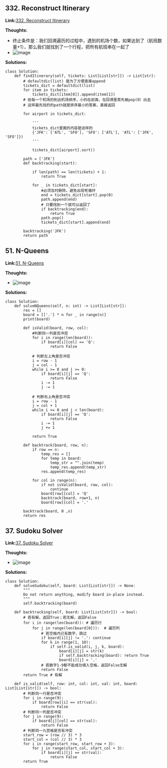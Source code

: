 ## 332. Reconstruct Itinerary ##

**Link:**[332. Reconstruct Itinerary](https://leetcode.com/problems/reconstruct-itinerary/description/)

**Thoughts:**
  - 终止条件是：我们回溯遍历的过程中，遇到的机场个数，如果达到了（航班数量+1），那么我们就找到了一个行程，把所有航班串在一起了
  - ![image](https://user-images.githubusercontent.com/69004164/210938057-8ccd1be2-905e-4c9d-97e6-851072a55cab.png)

**Solutions:**
```
class Solution:
    def findItinerary(self, tickets: List[List[str]]) -> List[str]:
        # defaultdic(list) 是为了方便直接append
        tickets_dict = defaultdict(list)
        for item in tickets:
            tickets_dict[item[0]].append(item[1])
        # 给每一个机场的到达机场排序，小的在前面，在回溯里首先被pop(0）出去
	    # 这样最先找的的path就是排序最小的答案，直接返回
        
        for airport in tickets_dict:
            
            '''
            tickets_dict里面的内容是这样的
            {'JFK': ['ATL', 'SFO'], 'SFO': ['ATL'], 'ATL': ['JFK', 'SFO']})
            '''

            tickets_dict[airport].sort()

        path = ['JFK']
        def backtracking(start):

            if len(path) == len(tickets) + 1:
                return True
            
            for _ in tickets_dict[start]:
                #必须及时删除，避免出现死循环
                end = tickets_dict[start].pop(0)
                path.append(end)
                # 只要找到一个就可以返回了
                if backtracking(end):
                    return True
                path.pop()
                tickets_dict[start].append(end)
    
        backtracking('JFK')
        return path
```

## 51. N-Queens ##

**Link:**[51. N-Queens](https://leetcode.com/problems/n-queens/description/)

**Thoughts:**
  - ![image](https://user-images.githubusercontent.com/69004164/210938577-4eb522bf-b6bc-4df6-a3e7-ae05d425126d.png)


**Solutions:**
```
class Solution:
    def solveNQueens(self, n: int) -> List[List[str]]:
        res = []
        board = [['.'] * n for _ in range(n)]
        print(board)

        def isValid(board, row, col):
            #判断同一列是否冲突
            for i in range(len(board)):
                if board[i][col] == 'Q':
                    return False
            
            # 判断左上角是否冲突
            i = row - 1
            j = col - 1
            while i >= 0 and j >= 0:
                if board[i][j] == 'Q':
                    return False
                i -= 1
                j -= 1
            
            # 判断右上角是否冲突
            i = row - 1
            j = col + 1
            while i >= 0 and j < len(board):
                if board[i][j] == 'Q':
                    return False
                i -= 1
                j += 1

            return True               
                
        def backtrack(board, row, n):
            if row == n:
                temp_res = []
                for temp in board:
                    temp_str = "".join(temp)
                    temp_res.append(temp_str)
                res.append(temp_res)
            
            for col in range(n):
                if not isValid(board, row, col):
                    continue
                board[row][col] = 'Q'
                backtrack(board, row+1, n)
                board[row][col] = '.'
        
        backtrack(board, 0 ,n)
        return res
```

## 37. Sudoku Solver ##

**Link:**[37. Sudoku Solver](https://leetcode.com/problems/sudoku-solver/description/)

**Thoughts:**
  - ![image](https://user-images.githubusercontent.com/69004164/210939019-5e0fa4e7-15e6-4612-848f-5a6755b92662.png)



**Solutions:**
```
class Solution:
    def solveSudoku(self, board: List[List[str]]) -> None:
        """
        Do not return anything, modify board in-place instead.
        """
        self.backtracking(board)

    def backtracking(self, board: List[List[str]]) -> bool:
        # 若有解，返回True；若无解，返回False
        for i in range(len(board)): # 遍历行
            for j in range(len(board[0])):  # 遍历列
                # 若空格内已有数字，跳过
                if board[i][j] != '.': continue
                for k in range(1, 10):  
                    if self.is_valid(i, j, k, board):
                        board[i][j] = str(k)
                        if self.backtracking(board): return True
                        board[i][j] = '.'
                # 若数字1-9都不能成功填入空格，返回False无解
                return False
        return True # 有解

    def is_valid(self, row: int, col: int, val: int, board: List[List[str]]) -> bool:
        # 判断同一行是否冲突
        for i in range(9):
            if board[row][i] == str(val):
                return False
        # 判断同一列是否冲突
        for j in range(9):
            if board[j][col] == str(val):
                return False
        # 判断同一九宫格是否有冲突
        start_row = (row // 3) * 3
        start_col = (col // 3) * 3
        for i in range(start_row, start_row + 3):
            for j in range(start_col, start_col + 3):
                if board[i][j] == str(val):
                    return False
        return True
```
